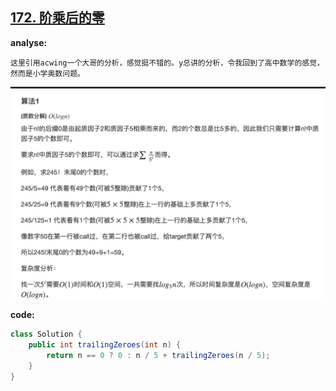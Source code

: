 ## [172. 阶乘后的零](https://leetcode-cn.com/problems/factorial-trailing-zeroes/)

**analyse:**

```
这里引用acwing一个大哥的分析，感觉挺不错的。y总讲的分析，令我回到了高中数学的感觉，然而是小学奥数问题。
```

<img src="../../../pictures/172 阶乘后的零分析.png" alt="image-20210929154535877" style="zoom:50%;" />

**code:**

```java
class Solution {
    public int trailingZeroes(int n) {
        return n == 0 ? 0 : n / 5 + trailingZeroes(n / 5);
    }
}
```

